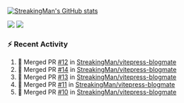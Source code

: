 [![StreakingMan's GitHub stats](https://streakingman-github-readme-stats.vercel.app/api?username=StreakingMan&show_icons=true)](https://github.com/anuraghazra/github-readme-stats)

<p>
  <img src="https://streakingman-github-readme-stats.vercel.app/api/top-langs/?username=StreakingMan&layout=compact&langs_count=8" />
  <img src="https://streakingman-github-readme-stats.vercel.app/api/wakatime?username=StreakingMan&layout=compact&langs_count=8" />
</p>

### :zap: Recent Activity

<!--START_SECTION:activity-->
1. 🎉 Merged PR [#12](https://github.com/StreakingMan/vitepress-blogmate/pull/12) in [StreakingMan/vitepress-blogmate](https://github.com/StreakingMan/vitepress-blogmate)
2. 🎉 Merged PR [#14](https://github.com/StreakingMan/vitepress-blogmate/pull/14) in [StreakingMan/vitepress-blogmate](https://github.com/StreakingMan/vitepress-blogmate)
3. 🎉 Merged PR [#13](https://github.com/StreakingMan/vitepress-blogmate/pull/13) in [StreakingMan/vitepress-blogmate](https://github.com/StreakingMan/vitepress-blogmate)
4. 🎉 Merged PR [#11](https://github.com/StreakingMan/vitepress-blogmate/pull/11) in [StreakingMan/vitepress-blogmate](https://github.com/StreakingMan/vitepress-blogmate)
5. 🎉 Merged PR [#10](https://github.com/StreakingMan/vitepress-blogmate/pull/10) in [StreakingMan/vitepress-blogmate](https://github.com/StreakingMan/vitepress-blogmate)
<!--END_SECTION:activity-->


<!---
StreakingMan/StreakingMan is a ✨ special ✨ repository because its `README.md` (this file) appears on your GitHub profile.
You can click the Preview link to take a look at your changes.
--->


